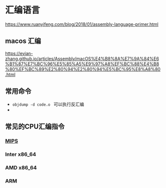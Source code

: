 # 汇编语言

https://www.ruanyifeng.com/blog/2018/01/assembly-language-primer.html


## macos 汇编
https://evian-zhang.github.io/articles/Assembly/macOS%E4%B8%8A%E7%9A%84%E6%B1%87%E7%BC%96%E5%85%A5%E9%97%A8%EF%BC%88%E4%B8%80%EF%BC%89%E2%80%94%E2%80%94%E5%BC%95%E8%A8%80.html

## 常用命令
- `objdump -d code.o ` 可以执行反汇编
- 


## 常见的CPU汇编指令

### [MIPS](./mips.md)

### Inter x86_64

### AMD x86_64

### ARM